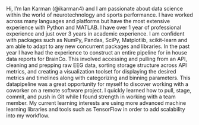 Hi, I’m Ian Karman (@ikarman4) and I am passionate about data science within the world of neurotechnology and sports performance. 
I have worked across many languages and platforms but have the most extensive experience with Python and MATLAB. I have over 1 year of professional experience and
just over 3 years in academic experience. I am confident with packages such as NumPy, Pandas, SciPy, Matplotlib, scikit-learn and am able to adapt to any new
concurrent packages and libraries. In the past year I have had the experience to construct an entire pipeline for in house data reports for BrainCo. This involved
accessing and pulling from an API, cleaning and prepping raw EEG data, sorting storage structure across API metrics, and creating a visualization toolset for
displaying the desired metrics and timelines along with categorizing and binning parameters. This datapipeline was a great opportunity for myself to discover working
with a coworker on a remote software project. I quickly learned how to pull, stage, commit, and push in Git while I found strength in working with a team member.
My current learning interests are using more advanced machine learning libraries and tools such as TensorFlow in order to add scalability into my workflow.


<!---
ikarman4/ikarman4 is a ✨ special ✨ repository because its `README.md` (this file) appears on your GitHub profile.
You can click the Preview link to take a look at your changes.
--->
